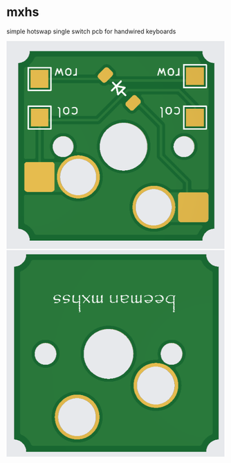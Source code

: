 # mxhs
simple hotswap single switch pcb for handwired keyboards

![PCB back](images/pcbF.png)
![PCB front](images/pcbB.png)